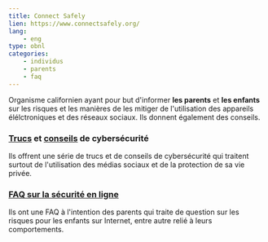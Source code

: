 ```yaml
---
title: Connect Safely
lien: https://www.connectsafely.org/
lang:
    - eng
type: obnl
categories:
    - individus
    - parents
    - faq
---
```

Organisme californien ayant pour but d'informer **les parents** et **les enfants** sur les risques et les manières de les mitiger de l'utilisation des appareils élélctroniques et des réseaux sociaux. Ils donnent également des conseils.

### [Trucs](https://www.connectsafely.org/safety-tips/) et [conseils](https://www.connectsafely.org/category/safety-advice-articles/) de cybersécurité
Ils offrent une série de trucs et de conseils de cybersécurité qui traitent surtout de l'utilisation des médias sociaux et de la protection de sa vie privée.

### [FAQ sur la sécurité en ligne](https://www.connectsafely.org/online-safety-faq/)
Ils ont une FAQ à l'intention des parents qui traite de question sur les risques pour les enfants sur Internet, entre autre relié à leurs comportements.
